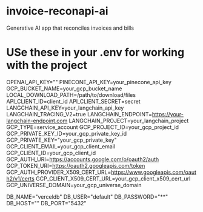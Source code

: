 # invoice-reconapi-ai
 Generative AI app that reconciles invoices and bills

# USe these in your .env for working with the project
OPENAI_API_KEY=""
PINECONE_API_KEY=your_pinecone_api_key
GCP_BUCKET_NAME=your_gcp_bucket_name
LOCAL_DOWNLOAD_PATH=/path/to/download/files
API_CLIENT_ID=client_id
API_CLIENT_SECRET=secret
LANGCHAIN_API_KEY=your_langchain_api_key
LANGCHAIN_TRACING_V2=true
LANGCHAIN_ENDPOINT=https://your-langchain-endpoint.com
LANGCHAIN_PROJECT=your_langchain_project
GCP_TYPE=service_account
GCP_PROJECT_ID=your_gcp_project_id
GCP_PRIVATE_KEY_ID=your_gcp_private_key_id
GCP_PRIVATE_KEY="your_gcp_private_key"
GCP_CLIENT_EMAIL=your_gcp_client_email
GCP_CLIENT_ID=your_gcp_client_id
GCP_AUTH_URI=https://accounts.google.com/o/oauth2/auth
GCP_TOKEN_URI=https://oauth2.googleapis.com/token
GCP_AUTH_PROVIDER_X509_CERT_URL=https://www.googleapis.com/oauth2/v1/certs
GCP_CLIENT_X509_CERT_URL=your_gcp_client_x509_cert_url
GCP_UNIVERSE_DOMAIN=your_gcp_universe_domain

DB_NAME="verceldb"
DB_USER="default"
DB_PASSWORD="**"
DB_HOST=""
DB_PORT="5432"